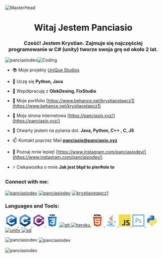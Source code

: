 ![MasterHead](https://share.creavite.co/hpm6RSbDiY265Ms0.gif)
<h1 align="center">Witaj Jestem Panciasio</h1>
<h3 align="center">Cześć! Jestem Krystian. Zajmuje się najczęściej programowanie w C# (unity) tworze swoja grę od około 2 lat.</h3>
<img align="right" alt="Coding" width="400" src="https://giphy.com/gifs/screen-monitor-closeup-26tn33aiTi1jkl6H6">


<p align="left"> <img src="https://komarev.com/ghpvc/?username=panciasiodev&label=Profile%20views&color=0e75b6&style=flat" alt="panciasiodev" /> </p>

- 📚 Moje projekty [UniQue Studios](https://unique.studios.pl)

- 🌱 Uczę się **Python, Java**

- 🤝 Współpracuję z **OlekDesing, FixStudio**

- 🎨 Moje portfolio [https://www.behance.net/krystiaostapcz1](https://www.behance.net/krystiaostapcz1)

- 📝 Moja strona internetowa [https://panciasio.xyz/](https://panciasio.xyz/)

- 💬 Otwarty jestem na pytania dot. **Java, Python, C++ , C, JS**

- 📫 Kontakt poprzez Mail **panciasio@panciasio.xyz**

- 🥰 Poznaj mnie lepiej! [https://www.instagram.com/panciasiodev/](https://www.instagram.com/panciasiodev/)

- ⚡ Ciekawostka o mnie **Jak jest błąd to pier#ole to**

<h3 align="left">Connect with me:</h3>
<p align="left">
<a href="https://dev.to/panciasiodev" target="blank"><img align="center" src="https://raw.githubusercontent.com/rahuldkjain/github-profile-readme-generator/master/src/images/icons/Social/devto.svg" alt="panciasiodev" height="30" width="40" /></a>
<a href="https://instagram.com/panciasiodev" target="blank"><img align="center" src="https://raw.githubusercontent.com/rahuldkjain/github-profile-readme-generator/master/src/images/icons/Social/instagram.svg" alt="panciasiodev" height="30" width="40" /></a>
<a href="https://www.behance.net/krystiaostapcz1" target="blank"><img align="center" src="https://raw.githubusercontent.com/rahuldkjain/github-profile-readme-generator/master/src/images/icons/Social/behance.svg" alt="krystiaostapcz1" height="30" width="40" /></a>
</p>

<h3 align="left">Languages and Tools:</h3>
<p align="left"> <a href="https://www.cprogramming.com/" target="_blank" rel="noreferrer"> <img src="https://raw.githubusercontent.com/devicons/devicon/master/icons/c/c-original.svg" alt="c" width="40" height="40"/> </a> <a href="https://www.w3schools.com/cpp/" target="_blank" rel="noreferrer"> <img src="https://raw.githubusercontent.com/devicons/devicon/master/icons/cplusplus/cplusplus-original.svg" alt="cplusplus" width="40" height="40"/> </a> <a href="https://www.w3schools.com/cs/" target="_blank" rel="noreferrer"> <img src="https://raw.githubusercontent.com/devicons/devicon/master/icons/csharp/csharp-original.svg" alt="csharp" width="40" height="40"/> </a> <a href="https://www.w3schools.com/css/" target="_blank" rel="noreferrer"> <img src="https://raw.githubusercontent.com/devicons/devicon/master/icons/css3/css3-original-wordmark.svg" alt="css3" width="40" height="40"/> </a> <a href="https://git-scm.com/" target="_blank" rel="noreferrer"> <img src="https://www.vectorlogo.zone/logos/git-scm/git-scm-icon.svg" alt="git" width="40" height="40"/> </a> <a href="https://heroku.com" target="_blank" rel="noreferrer"> <img src="https://www.vectorlogo.zone/logos/heroku/heroku-icon.svg" alt="heroku" width="40" height="40"/> </a> <a href="https://www.w3.org/html/" target="_blank" rel="noreferrer"> <img src="https://raw.githubusercontent.com/devicons/devicon/master/icons/html5/html5-original-wordmark.svg" alt="html5" width="40" height="40"/> </a> <a href="https://www.java.com" target="_blank" rel="noreferrer"> <img src="https://raw.githubusercontent.com/devicons/devicon/master/icons/java/java-original.svg" alt="java" width="40" height="40"/> </a> <a href="https://developer.mozilla.org/en-US/docs/Web/JavaScript" target="_blank" rel="noreferrer"> <img src="https://raw.githubusercontent.com/devicons/devicon/master/icons/javascript/javascript-original.svg" alt="javascript" width="40" height="40"/> </a> <a href="https://www.photoshop.com/en" target="_blank" rel="noreferrer"> <img src="https://raw.githubusercontent.com/devicons/devicon/master/icons/photoshop/photoshop-line.svg" alt="photoshop" width="40" height="40"/> </a> <a href="https://www.python.org" target="_blank" rel="noreferrer"> <img src="https://raw.githubusercontent.com/devicons/devicon/master/icons/python/python-original.svg" alt="python" width="40" height="40"/> </a> <a href="https://unity.com/" target="_blank" rel="noreferrer"> <img src="https://www.vectorlogo.zone/logos/unity3d/unity3d-icon.svg" alt="unity" width="40" height="40"/> </a> <a href="https://www.adobe.com/products/xd.html" target="_blank" rel="noreferrer"> <img src="https://cdn.worldvectorlogo.com/logos/adobe-xd.svg" alt="xd" width="40" height="40"/> </a> </p>

<p><img align="left" src="https://github-readme-stats.vercel.app/api/top-langs?username=panciasiodev&show_icons=true&locale=en&layout=compact" alt="panciasiodev" /></p>

<p>&nbsp;<img align="center" src="https://github-readme-stats.vercel.app/api?username=panciasiodev&show_icons=true&locale=en" alt="panciasiodev" /></p>

<p><img align="center" src="https://github-readme-streak-stats.herokuapp.com/?user=panciasiodev&" alt="panciasiodev" /></p>
